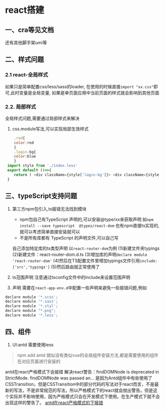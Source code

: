 # react搭建
## 一、cra等见文档
  还有其他脚手架umi等
  
## 二、样式问题
### 2.1 react-全局样式
   如果只是简单配置css/less/sass的loader,
   在使用的时候直接`import "xx.css"`即可,此时变量是全局变量,
   如果是单页面应用中当前页面的样式就会影响到其他页面
 
   
### 2.2. 局部样式
全局样式问题,需要通过局部样式来解决
1.  css.module写法,可以实现局部生效样式
````javascript
    .red{
    color:red
    }
    .login-bg{
    color:blue
    }
 import style from './index.less'
 export default ()=>{
    return ( <div className={style['login-bg']}> <div className={style.red}></div></div>)
 }
````




## 三、typeScript支持问题

1. 第三方npm包引入,ts报错无法找到模块
    * npm包自己有TypeScript 声明的,可以安装@type/xx来获取声明
        如`npm install --save typescript  @types/react-dom`
        也有npm直接ts实现的,就可以考虑简单直接安装就可以
    * 不是所有库都有 TypeScript 的声明文件,可以自己写

    自己添加特定库的ts类型声明
        以`react-router-dom`为例
        (1)新建文件夹typings
        (2)新建文件：react-router-dom.d.ts
        (3)增加库的声明`declare module 'react-router-dom'`
        (4)然后在TS配置文件里增加typings文件引用`include:['src','typings']`
        (5)然后路由就正常使用了

3. ts范围声明
注意通过tsconfig文件中的include来设置范围声明


1. 声明
需要在`react-app-env.d`中配置一些声明来避免一些报错问题,例如
```javascript
declare module '*.scss';
declare module '*.sass';
declare module '*.styl';
declare module "*.png";
declare module '*.less';
```


## 四、组件
1. UI:antd
需要使用less
> npm add antd
貌似没有类似vue的全局组件安装方法,都是需要使用的组件在对应页面进行安装的

antd在react严格模式下会报错
解决react警告：findDOMNode is deprecated in StrictMode. findDOMNode was passed an...
是因为Antd组件中有些使用了CSSTransition，但是CSSTransition中的部分代码的写法对于react而言，不是最新的写法，不是非常规范的写法，所以严格模式下的react就会抛出警告。但是这个实际并不影响使用，因为严格模式只会在开发模式下使用。在生产模式下就不会出现这样的警告了。
[antd在react严格模式的下报错](https://zhuanlan.zhihu.com/p/434372463)

